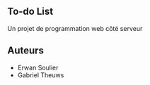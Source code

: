 To-do List
---

Un projet de programmation web côté serveur

Auteurs
---
* Erwan Soulier
* Gabriel Theuws
